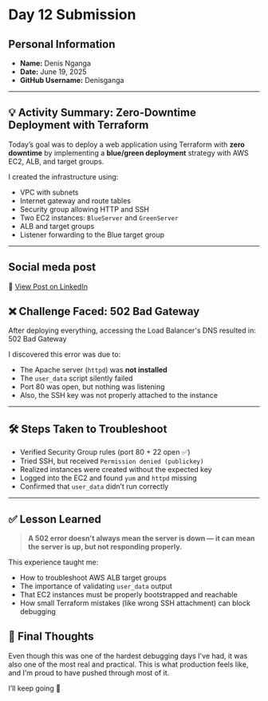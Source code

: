 # Day 12 Submission

## Personal Information
- **Name:** Denis Nganga
- **Date:** June 19, 2025
- **GitHub Username:** Denisganga

---

## 💡 Activity Summary: Zero-Downtime Deployment with Terraform

Today’s goal was to deploy a web application using Terraform with **zero downtime** by implementing a **blue/green deployment** strategy with AWS EC2, ALB, and target groups.

I created the infrastructure using:
- VPC with subnets
- Internet gateway and route tables
- Security group allowing HTTP and SSH
- Two EC2 instances: `BlueServer` and `GreenServer`
- ALB and target groups
- Listener forwarding to the Blue target group

---
## Social meda post
🔗 [View Post on LinkedIn](https://www.linkedin.com/posts/denis-nganga16_30daytfchallenge-30daytfchallenge-hug-activity-7343195475329626112--v6s?utm_source=share&utm_medium=member_desktop&rcm=ACoAAD6f18kBkqYbwrS6aVUAbqFNTkKbSj8rzzk)

## ❌ Challenge Faced: 502 Bad Gateway

After deploying everything, accessing the Load Balancer's DNS resulted in:
502 Bad Gateway

I discovered this error was due to:
- The Apache server (`httpd`) was **not installed**
- The `user_data` script silently failed
- Port 80 was open, but nothing was listening
- Also, the SSH key was not properly attached to the instance

---

## 🛠️ Steps Taken to Troubleshoot

- Verified Security Group rules (port 80 + 22 open ✅)
- Tried SSH, but received `Permission denied (publickey)`
- Realized instances were created without the expected key
- Logged into the EC2 and found `yum` and `httpd` missing
- Confirmed that `user_data` didn’t run correctly

---

## ✅ Lesson Learned

> **A 502 error doesn't always mean the server is down — it can mean the server is up, but not responding properly.**

This experience taught me:
- How to troubleshoot AWS ALB target groups
- The importance of validating `user_data` output
- That EC2 instances must be properly bootstrapped and reachable
- How small Terraform mistakes (like wrong SSH attachment) can block debugging



## 🚀 Final Thoughts

Even though this was one of the hardest debugging days I've had, it was also one of the most real and practical. This is what production feels like, and I'm proud to have pushed through most of it.

I’ll keep going 💪


